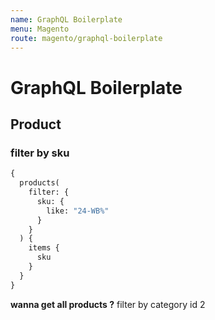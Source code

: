 ```yaml
---
name: GraphQL Boilerplate
menu: Magento
route: magento/graphql-boilerplate
---
```


# GraphQL Boilerplate
## Product

### filter by sku


```graphql
{
  products(
    filter: { 
      sku: {
        like: "24-WB%"
      } 
    }
  ) {
    items {
      sku
    }
  }
}
```

**wanna get all products ?** filter by category id 2
